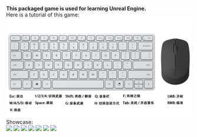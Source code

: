 **This packaged game is used for learning Unreal Engine.**<br>
Here is a tutorial of this game:<br>
![tutorial.png](tutorial.png "tutorial")<br>
Showcase:<br>
![](showcase_screenshot_1.png) ![](showcase_screenshot_2.png) ![](showcase_screenshot_3.png)
![](showcase_screenshot_4.png) ![](showcase_screenshot_5.png) ![](showcase_screenshot_6.png)
![](showcase_screenshot_7.png)
